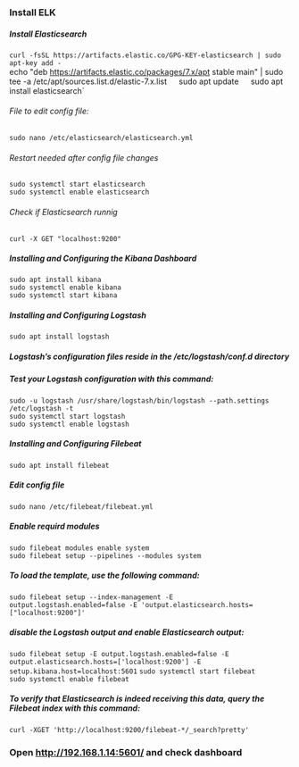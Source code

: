 ### Install ELK
##### Install Elasticsearch
`curl -fsSL https://artifacts.elastic.co/GPG-KEY-elasticsearch | sudo apt-key add -`  
echo "deb https://artifacts.elastic.co/packages/7.x/apt stable main" | sudo tee -a /etc/apt/sources.list.d/elastic-7.x.list`  
`sudo apt update`  
`sudo apt install elasticsearch`  
###### File to edit config file:  
`sudo nano /etc/elasticsearch/elasticsearch.yml`  
###### Restart needed after config file changes
`sudo systemctl start elasticsearch`  
`sudo systemctl enable elasticsearch` 
###### Check if Elasticsearch runnig
`curl -X GET "localhost:9200"`  
##### Installing and Configuring the Kibana Dashboard
`sudo apt install kibana`  
`sudo systemctl enable kibana`  
`sudo systemctl start kibana`  
##### Installing and Configuring Logstash
`sudo apt install logstash`  
##### Logstash’s configuration files reside in the /etc/logstash/conf.d directory  
##### Test your Logstash configuration with this command:  
`sudo -u logstash /usr/share/logstash/bin/logstash --path.settings /etc/logstash -t`  
`sudo systemctl start logstash`  
`sudo systemctl enable logstash`  
##### Installing and Configuring Filebeat  
`sudo apt install filebeat`  
##### Edit config file
`sudo nano /etc/filebeat/filebeat.yml`  
##### Enable requird modules  
`sudo filebeat modules enable system`  
`sudo filebeat setup --pipelines --modules system`  
##### To load the template, use the following command:
`sudo filebeat setup --index-management -E output.logstash.enabled=false -E 'output.elasticsearch.hosts=["localhost:9200"]'`  
##### disable the Logstash output and enable Elasticsearch output:
`sudo filebeat setup -E output.logstash.enabled=false -E output.elasticsearch.hosts=['localhost:9200'] -E setup.kibana.host=localhost:5601` 
`sudo systemctl start filebeat`  
`sudo systemctl enable filebeat`  
##### To verify that Elasticsearch is indeed receiving this data, query the Filebeat index with this command:  
`curl -XGET 'http://localhost:9200/filebeat-*/_search?pretty'`  
### Open http://192.168.1.14:5601/ and check dashboard





